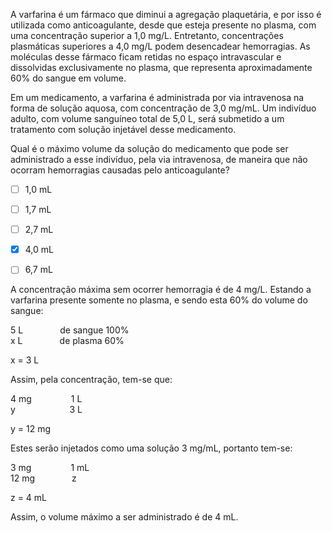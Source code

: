 

A varfarina é um fármaco que diminui a agregação plaquetária, e por isso é utilizada como anticoagulante, desde que esteja presente no plasma, com uma concentração superior a 1,0 mg/L. Entretanto, concentrações plasmáticas superiores a 4,0 mg/L podem desencadear hemorragias. As moléculas desse fármaco ficam retidas no espaço intravascular e dissolvidas exclusivamente no plasma, que representa aproximadamente 60% do sangue em volume.

Em um medicamento, a varfarina é administrada por via intravenosa na forma de solução aquosa, com concentração de 3,0 mg/mL. Um indivíduo adulto, com volume sanguíneo total de 5,0 L, será submetido a um tratamento com solução injetável desse medicamento.

Qual é o máximo volume da solução do medicamento que pode ser administrado a esse indivíduo, pela via intravenosa, de maneira que não ocorram hemorragias causadas pelo anticoagulante?



- [ ] 1,0 mL
- [ ] 1,7 mL
- [ ] 2,7 mL
- [x] 4,0 mL
- [ ] 6,7 mL


A concentração máxima sem ocorrer hemorragia é de 4 mg/L. Estando a varfarina presente somente no plasma, e sendo esta 60% do volume do sangue:

5 L               de sangue 100%\
x L               de plasma 60%

x = 3 L

Assim, pela concentração, tem-se que:

4 mg                1 L\
y                      3 L

y = 12 mg

Estes serão injetados como uma solução 3 mg/mL, portanto tem-se:

3 mg                1 mL\
12 mg               z

z = 4 mL

Assim, o volume máximo a ser administrado é de 4 mL.

 

        